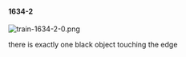 #### 1634-2
![train-1634-2-0.png](https://github.com/lil-lab/nlvr/raw/master/nlvr/train/images/55/train-1634-2-0.png "train-1634-2-0.png")

there is exactly one black object touching the edge